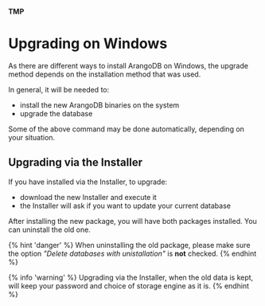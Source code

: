 **TMP**

Upgrading on Windows
====================

As there are different ways to install ArangoDB on Windows, the upgrade
method depends on the installation method that was used.

In general, it will be needed to:

- install the new ArangoDB binaries on the system
- upgrade the database

Some of the above command may be done automatically, depending on your
situation.

Upgrading via the Installer
---------------------------

If you have installed via the Installer, to upgrade:

- download the new Installer and execute it
- the Installer will ask if you want to update your current database

After installing the new package, you will have both packages installed.
You can uninstall the old one.

{% hint 'danger' %} 
When uninstalling the old package, please make sure the option
_"Delete databases with unistallation"_ is **not** checked.
{% endhint %}

{% info 'warning' %} 
Upgrading via the Installer, when the old data is kept, will keep your 
password and choice of storage engine as it is.
{% endhint %}
